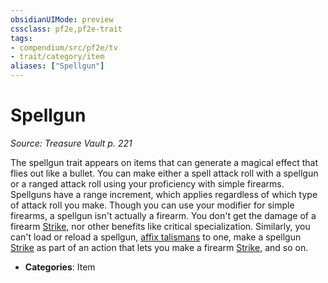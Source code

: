 ```yaml
---
obsidianUIMode: preview
cssclass: pf2e,pf2e-trait
tags:
- compendium/src/pf2e/tv
- trait/category/item
aliases: ["Spellgun"]
---
```

# Spellgun  
*Source: Treasure Vault p. 221*  

The spellgun trait appears on items that can generate a magical effect that flies out like a bullet. You can make either a spell attack roll with a spellgun or a ranged attack roll using your proficiency with simple firearms. Spellguns have a range increment, which applies regardless of which type of attack roll you make. Though you can use your modifier for simple firearms, a spellgun isn't actually a firearm. You don't get the damage of a firearm [Strike](strike.md), nor other benefits like critical specialization. Similarly, you can't load or reload a spellgun, [affix talismans](affix-a-talisman.md) to one, make a spellgun [Strike](strike.md) as part of an action that lets you make a firearm [Strike](strike.md), and so on.

- **Categories**: Item